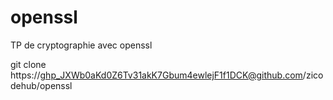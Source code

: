 # openssl
TP de cryptographie avec openssl

git clone https://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@github.com/zicodehub/openssl